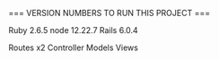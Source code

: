 === VERSION NUMBERS TO RUN THIS PROJECT ===

Ruby 2.6.5
node 12.22.7
Rails 6.0.4

Routes x2
Controller
Models
Views
